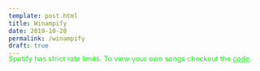 ```yaml
---
template: post.html
title: Winampify 
date: 2019-10-28
permalink: /winampify
draft: true
---
```


<link rel="stylesheet" href="https://roadtolarissa.com/slinks/winamp-spotify/style.css">

<style>
html, a, .header{
  color: #0f0;
}

.header-right{
  display: none;
}

#lib{
  position: relative;
  margin-top: -20px;
}

p> img{
  width: 100%;
}
</style>

<div id='lib'>
  <div class='search'></div>
  <div id='auth-button'></div>
  
  <div class='table' id='artists'></div>
  <div class='table' id='albums'></div>
  <div class='table' id='songs'></div>

  <div class='by-month'></div>
</div>

<!-- In addition to nostalgia for the songs of my youth, I also miss the interfaces--songs downloaded from limewire just sounded better, you know? 

The Spotify interface has a remarkable about of white space. 1000+ pixels to show three songs!

![](https://i.imgur.com/GqsKRjD.png)

With millions of tracks, it isn't possible to show everything, so it all sort of floats in an amourphus blob. 

By limiting the universe of songs to the discograph of artists that I've liked, it is possible to squeeze down into a human sized things.

45k songs don't fit on a single screen, but they do

Sadly, as the tools to remix culture have gotten more expressive. 

![](https://imgur.com/vXKYY0j.png)
 -->

Spotify has strict rate limits. To view your own songs checkout the [code](https://github.com/chart-code/winampify).

<script>
  window.dataPathOverride = 'https://roadtolarissa.com/slinks/spotify-winamp/'
</script>

<script src='https://roadtolarissa.com/slinks/winamp-spotify/d3_.js'></script>
<script src='https://roadtolarissa.com/slinks/winamp-spotify/grant.js'></script>
<script src='https://roadtolarissa.com/slinks/winamp-spotify/init-by-month.js'></script>
<script src='https://roadtolarissa.com/slinks/winamp-spotify/script.js'></script>



